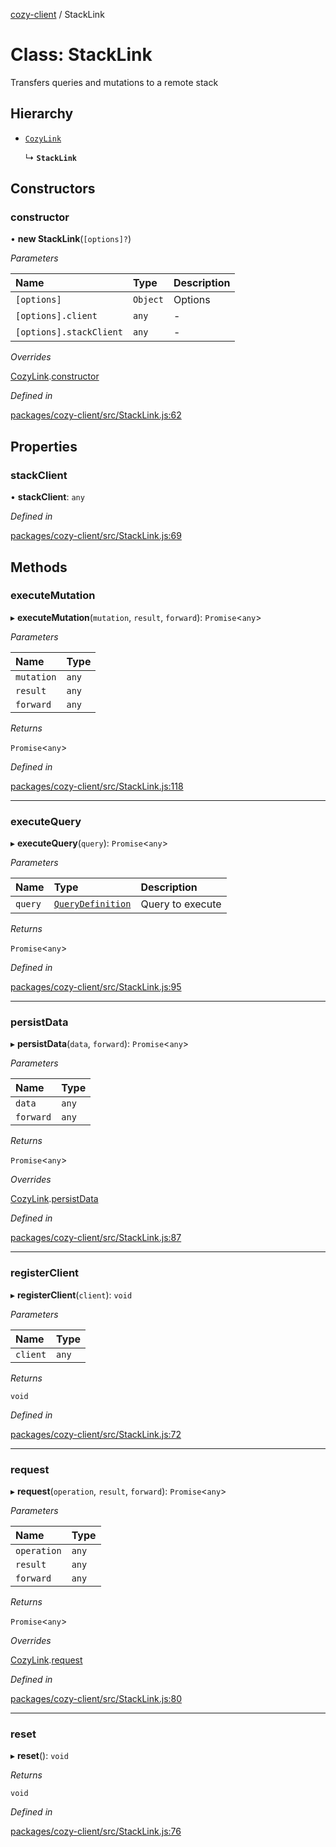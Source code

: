 [cozy-client](../README.md) / StackLink

# Class: StackLink

Transfers queries and mutations to a remote stack

## Hierarchy

*   [`CozyLink`](CozyLink.md)

    ↳ **`StackLink`**

## Constructors

### constructor

• **new StackLink**(`[options]?`)

*Parameters*

| Name | Type | Description |
| :------ | :------ | :------ |
| `[options]` | `Object` | Options |
| `[options].client` | `any` | - |
| `[options].stackClient` | `any` | - |

*Overrides*

[CozyLink](CozyLink.md).[constructor](CozyLink.md#constructor)

*Defined in*

[packages/cozy-client/src/StackLink.js:62](https://github.com/cozy/cozy-client/blob/master/packages/cozy-client/src/StackLink.js#L62)

## Properties

### stackClient

• **stackClient**: `any`

*Defined in*

[packages/cozy-client/src/StackLink.js:69](https://github.com/cozy/cozy-client/blob/master/packages/cozy-client/src/StackLink.js#L69)

## Methods

### executeMutation

▸ **executeMutation**(`mutation`, `result`, `forward`): `Promise`<`any`>

*Parameters*

| Name | Type |
| :------ | :------ |
| `mutation` | `any` |
| `result` | `any` |
| `forward` | `any` |

*Returns*

`Promise`<`any`>

*Defined in*

[packages/cozy-client/src/StackLink.js:118](https://github.com/cozy/cozy-client/blob/master/packages/cozy-client/src/StackLink.js#L118)

***

### executeQuery

▸ **executeQuery**(`query`): `Promise`<`any`>

*Parameters*

| Name | Type | Description |
| :------ | :------ | :------ |
| `query` | [`QueryDefinition`](QueryDefinition.md) | Query to execute |

*Returns*

`Promise`<`any`>

*Defined in*

[packages/cozy-client/src/StackLink.js:95](https://github.com/cozy/cozy-client/blob/master/packages/cozy-client/src/StackLink.js#L95)

***

### persistData

▸ **persistData**(`data`, `forward`): `Promise`<`any`>

*Parameters*

| Name | Type |
| :------ | :------ |
| `data` | `any` |
| `forward` | `any` |

*Returns*

`Promise`<`any`>

*Overrides*

[CozyLink](CozyLink.md).[persistData](CozyLink.md#persistdata)

*Defined in*

[packages/cozy-client/src/StackLink.js:87](https://github.com/cozy/cozy-client/blob/master/packages/cozy-client/src/StackLink.js#L87)

***

### registerClient

▸ **registerClient**(`client`): `void`

*Parameters*

| Name | Type |
| :------ | :------ |
| `client` | `any` |

*Returns*

`void`

*Defined in*

[packages/cozy-client/src/StackLink.js:72](https://github.com/cozy/cozy-client/blob/master/packages/cozy-client/src/StackLink.js#L72)

***

### request

▸ **request**(`operation`, `result`, `forward`): `Promise`<`any`>

*Parameters*

| Name | Type |
| :------ | :------ |
| `operation` | `any` |
| `result` | `any` |
| `forward` | `any` |

*Returns*

`Promise`<`any`>

*Overrides*

[CozyLink](CozyLink.md).[request](CozyLink.md#request)

*Defined in*

[packages/cozy-client/src/StackLink.js:80](https://github.com/cozy/cozy-client/blob/master/packages/cozy-client/src/StackLink.js#L80)

***

### reset

▸ **reset**(): `void`

*Returns*

`void`

*Defined in*

[packages/cozy-client/src/StackLink.js:76](https://github.com/cozy/cozy-client/blob/master/packages/cozy-client/src/StackLink.js#L76)
